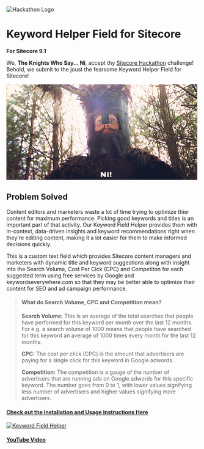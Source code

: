 ![Hackathon Logo](documentation/images/hackathon.png?raw=true "Hackathon Logo")

# Keyword Helper Field for Sitecore 

**For Sitecore 9.1**

We, **The Knights Who Say... Ni**, accept thy [Sitecore Hackathon](http://www.sitecorehackathon.org/sitecore-hackathon-2019/) challenge! Behold, we submit to the joust the fearsome Keyword Helper Field for Sitecore!  

![Hackathon Logo](documentation/images/knights-giphy.gif?raw=true "We are the Knight Who Say NI!")

## Problem Solved ##
Content editors and marketers waste a lot of time trying to optimize thier content for maximum performance. Picking good keywords and titles is an important part of that activity. Our Keyword Field Helper provides them with in-context, data-driven insights and keyword recommendations right when they're editing content, making it a lot easier for them to make informed decisions quickly. 

This is a custom text field which provides Sitecore content managers and marketers with dynamic title and keyword suggestions along with insight into the Search Volume, Cost Per Cick (CPC) and Competiton for each suggested term  using free services by Google and keywordseverywhere.com so that they may be better able to optimize their content for SEO and ad campaign performance.

> #### What do Search Volume, CPC and Competition mean?
> 
> **Search Volume:** This is an average of the total searches that people have performed for this keyword per month over the last 12 months. For e.g. a search volume of 1000 means that people have searched for this keyword an average of 1000 times every month for the last 12 months.
> 
> **CPC:** The cost per click (CPC) is the amount that advertisers are paying for a single click for this keyword in Google adwords.
> 
> **Competition:** The competition is a gauge of the number of advertisers that are running ads on Google adwords for this specific keyword. The number goes from 0 to 1, with lower values signifying less number of advertisers and higher values signifying more advertisers.

#### [Check out the Installation and Usage Instructions Here](https://github.com/Sitecore-Hackathon/2019-The-Knights-Who-Say-Ni/tree/master/documentation)

[![Keyword Field Helper](https://img.youtube.com/vi/wESrRfs8H_Q/0.jpg)](https://www.youtube.com/watch?v=wESrRfs8H_Q)

#### [YouTube Video](http://youtube.com)
